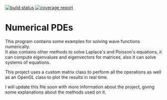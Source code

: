 [![build status](https://gitlab.cdalvaro.com/cdalvaro/VibrationNormalModes2D/badges/master/build.svg)](https://gitlab.cdalvaro.com/cdalvaro/VibrationNormalModes2D/commits/master)
[![coverage report](https://gitlab.cdalvaro.com/cdalvaro/VibrationNormalModes2D/badges/master/coverage.svg)](https://gitlab.cdalvaro.com/cdalvaro/VibrationNormalModes2D/commits/master)
# Numerical PDEs

This program contains some examples for solving wave functions numerically.  
It also contains other methods to solve Laplace's and Poisson's equations, it can compute eigenvalues and eigenvectors for matrices, also it can solve systems of equations.

This project uses a custom matrix class to perform all the operations as well as an OpenGL class to plot the results in real time.

I will update this file soon with more information about the project, giving some explanations about the methods used on it.
